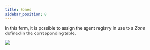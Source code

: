 ```yaml
---
title: Zones
sidebar_position: 8
---
```


In this form, it is possible to assign the agent registry in use to a *Zone* defined in the corresponding table.

![](/img/it-it/erp-home/registers/contacts/create-new-contact/accounting-data/agent-registry/zone/image01.png)